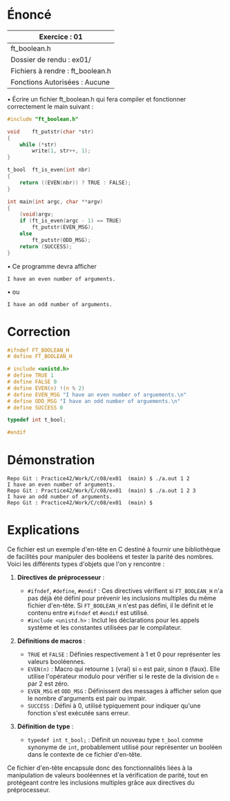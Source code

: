 # Énoncé

| Exercice : 01                    |
| -------------------------------- |
| ft_boolean.h                     |
| Dossier de rendu : ex01/         |
| Fichiers à rendre : ft_boolean.h |
| Fonctions Autorisées : Aucune    |
• Écrire un fichier ft_boolean.h qui fera compiler et fonctionner correctement le
main suivant :
```C
#include "ft_boolean.h"

void	ft_putstr(char *str)
{
	while (*str)
		write(1, str++, 1);
}

t_bool	ft_is_even(int nbr)
{
	return ((EVEN(nbr)) ? TRUE : FALSE);
}

int	main(int argc, char **argv)
{
	(void)argv;
	if (ft_is_even(argc - 1) == TRUE)
		ft_putstr(EVEN_MSG);
	else
		ft_putstr(ODD_MSG);
	return (SUCCESS);
}
```
• Ce programme devra afficher
```
I have an even number of arguments.
```
• ou
```
I have an odd number of arguments.
```
# Correction

```C
#ifndef FT_BOOLEAN_H
# define FT_BOOLEAN_H

# include <unistd.h>
# define TRUE 1
# define FALSE 0
# define EVEN(n) !(n % 2)
# define EVEN_MSG "I have an even number of arguements.\n"
# define ODD_MSG "I have an odd number of arguements.\n"
# define SUCCESS 0

typedef int	t_bool;

#endif
```

# Démonstration

```
Repo Git : Practice42/Work/C/c08/ex01  (main) $ ./a.out 1 2 
I have an even number of arguments.
Repo Git : Practice42/Work/C/c08/ex01  (main) $ ./a.out 1 2 3
I have an odd number of arguments.
Repo Git : Practice42/Work/C/c08/ex01  (main) $ 
```
# Explications

Ce fichier est un exemple d'en-tête en C destiné à fournir une bibliothèque de facilités pour manipuler des booléens et tester la parité des nombres. Voici les différents types d'objets que l'on y rencontre :

1. **Directives de préprocesseur** :
   - `#ifndef`, `#define`, `#endif` : Ces directives vérifient si `FT_BOOLEAN_H` n'a pas déjà été défini pour prévenir les inclusions multiples du même fichier d'en-tête. Si `FT_BOOLEAN_H` n'est pas défini, il le définit et le contenu entre `#ifndef` et `#endif` est utilisé.
   - `#include <unistd.h>` : Inclut les déclarations pour les appels système et les constantes utilisées par le compilateur.

2. **Définitions de macros** :
   - `TRUE` et `FALSE` : Définies respectivement à 1 et 0 pour représenter les valeurs booléennes.
   - `EVEN(n)` : Macro qui retourne `1` (vrai) si `n` est pair, sinon `0` (faux). Elle utilise l'opérateur modulo pour vérifier si le reste de la division de `n` par 2 est zéro.
   - `EVEN_MSG` et `ODD_MSG` : Définissent des messages à afficher selon que le nombre d'arguments est pair ou impair.
   - `SUCCESS` : Défini à 0, utilisé typiquement pour indiquer qu'une fonction s'est exécutée sans erreur.

3. **Définition de type** :
   - `typedef int t_bool;` : Définit un nouveau type `t_bool` comme synonyme de `int`, probablement utilisé pour représenter un booléen dans le contexte de ce fichier d'en-tête.

Ce fichier d'en-tête encapsule donc des fonctionnalités liées à la manipulation de valeurs booléennes et la vérification de parité, tout en protégeant contre les inclusions multiples grâce aux directives du préprocesseur.